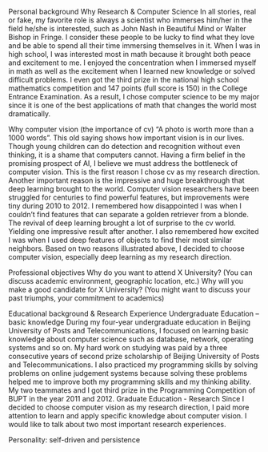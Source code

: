 Personal background
Why Research & Computer Science
In all stories, real or fake, my favorite role is always a scientist who immerses him/her in the field he/she is interested, such as John Nash in Beautiful Mind or Walter Bishop in Fringe. I consider these people to be lucky to find what they love and be able to spend all their time immersing themselves in it. When I was in high school, I was interested most in math because it brought both peace and excitement to me. I enjoyed the concentration when I immersed myself in math as well as the excitement when I learned new knowledge or solved difficult problems. I even got the third prize in the national high school mathematics competition and 147 points (full score is 150) in the College Entrance Examination. As a result, I chose computer science to be my major since it is one of the best applications of math that changes the world most dramatically.

Why computer vision (the importance of cv)
“A photo is worth more than a 1000 words”. This old saying shows how important vision is in our lives. Though young children can do detection and recognition without even thinking, it is a shame that computers cannot. Having a firm belief in the promising prospect of AI, I believe we must address the bottleneck of computer vision. This is the first reason I chose cv as my research direction. Another important reason is the impressive and huge breakthrough that deep learning brought to the world. Computer vision researchers have been struggled for centuries to find powerful features, but improvements were tiny during 2010 to 2012. I remembered how disappointed I was when I couldn’t find features that can separate a golden retriever from a blonde. The revival of deep learning brought a lot of surprise to the cv world. Yielding one impressive result after another. I also remembered how excited I was when I used deep features of objects to find their most similar neighbors. Based on two reasons illustrated above, I decided to choose computer vision, especially deep learning as my research direction.
  
Professional objectives
Why do you want to attend X University? (You can discuss academic environment, geographic location, etc.)
Why will you make a good candidate for X University? (You might want to discuss your past triumphs, your commitment to academics) 

Educational background & Research Experience
Undergraduate Education – basic knowledge
During my four-year undergraduate education in Beijing University of Posts and Telecommunications, I focused on learning basic knowledge about computer science such as database, network, operating systems and so on. My hard work on studying was paid by a three consecutive years of second prize scholarship of Beijing University of Posts and Telecommunications. I also practiced my programming skills by solving problems on online judgement systems because solving these problems helped me to improve both my programming skills and my thinking ability. My two teammates and I got third prize in the Programming Competition of BUPT in the year 2011 and 2012. 
Graduate Education - Research
Since I decided to choose computer vision as my research direction, I paid more attention to learn and apply specific knowledge about computer vision. I would like to talk about two most important research experiences. 

Personality: self-driven and persistence



